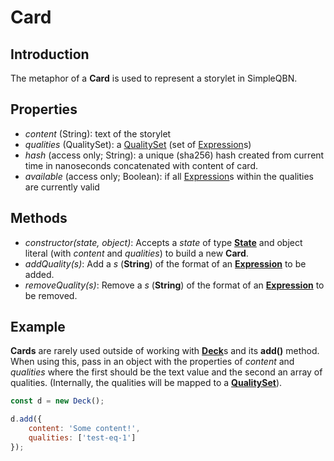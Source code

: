 # Card

## Introduction

The metaphor of a **Card** is used to represent a storylet in SimpleQBN.

## Properties

* *content* (String): text of the storylet
* *qualities* (QualitySet): a [QualitySet](./QualitySet.md) (set of [Expression](./Expression.md)s)
* *hash* (access only; String): a unique (sha256) hash created from current time in nanoseconds concatenated with content of card.
* *available* (access only; Boolean): if all [Expression](./Expression.md)s within the qualities are currently valid

## Methods

* *constructor(state, object)*: Accepts a *state* of type [**State**](./State.md) and object literal (with *content* and *qualities*) to build a new **Card**.
* *addQuality(s)*: Add a *s* (**String**) of the format of an [**Expression**](./Expression.md) to be added.
* *removeQuality(s)*: Remove a *s* (**String**) of the format of an [**Expression**](./Expression.md) to be removed.

## Example

**Cards** are rarely used outside of working with [**Deck**](./Deck.md)s and its **add()** method. When using this, pass in an object with the properties of *content* and *qualities* where the first should be the text value and the second an array of qualities. (Internally, the qualities will be mapped to a [**QualitySet**](./QualitySet.md)).

```javascript
const d = new Deck();

d.add({
    content: 'Some content!',
    qualities: ['test-eq-1']
});
```
